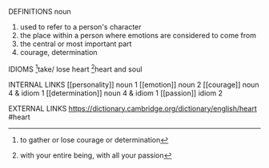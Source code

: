 DEFINITIONS
noun
1. used to refer to a person's character
2. the place within a person where emotions are considered to come from
3. the central or most important part
4. courage, determination

IDIOMS
[^1]take/ lose heart
[^2]heart and soul

INTERNAL LINKS
[[personality]] noun 1
[[emotion]] noun 2
[[courage]] noun 4 & idiom 1
[[determination]] noun 4 & idiom 1
[[passion]] idiom 2

EXTERNAL LINKS
https://dictionary.cambridge.org/dictionary/english/heart
#heart

[^1]: to gather or lose courage or determination

[^2]: with your entire being, with all your passion
